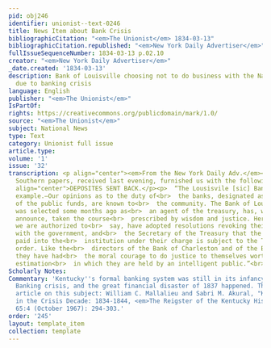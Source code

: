 ```yaml
---
pid: obj246
identifier: unionist--text-0246
title: News Item about Bank Crisis
bibliographicCitation: "<em>The Unionist</em> 1834-03-13"
bibliographicCitation.republished: "<em>New York Daily Advertiser</em>"
fullIssueSequenceNumber: 1834-03-13 p.02.10
creator: "<em>New York Daily Advertiser</em>"
_date.created: '1834-03-13'
description: Bank of Louisville choosing not to do business with the National government
  due to banking crisis
language: English
publisher: "<em>The Unionist</em>"
IsPartOf: 
rights: https://creativecommons.org/publicdomain/mark/1.0/
source: "<em>The Unionist</em>"
subject: National News
type: Text
category: Unionist full issue
article.type: 
volume: '1'
issue: '32'
transcription: <p align="center"><em>From the New York Daily Adv.</em></p><p>  The
  Southern papers, received last evening, furnished us with the following.—<br></p><p
  align="center">DEPOSITES SENT BACK.</p><p>  “The Lousisvile [sic] Bank, a Noble
  example.—Our opinions as to the duty of<br>  the banks, designated as the depositories
  of the public funds, are known to<br>  the community. The Bank of Louisville, which
  was selected some months ago as<br>  an agent of the treasury, has, we rejoice to
  announce, taken the course<br>  prescribed by wisdom and justice. Her board of directors,
  we are authorized to<br>  say, have adopted resolutions revoking their contract
  with the government, and<br>  the Secretary of the Treasury that the revenue already
  paid into the<br>  institution under their charge is subject to the Treasurer’s
  order. Like the<br>  directors of the Bank of Charleston and of the Bank of Virginia;
  they have had<br>  the moral courage to do justice to themselves worthy of the exalted
  estimation<br>  in which they are held by an intelligent public.”<br></p><p></p>
Scholarly Notes: 
Commentary: 'Kentucky''s formal banking system was still in its infancy when the Jacksonian
  Banking crisis, and the great financial disaster of 1837 happened. There is a scholarly
  article on this subject: William C. Mallalieu and Sabri M. Akural, "Kentucky Banks
  in the Crisis Decade: 1834-1844, <em>The Reigster of the Kentucky Historical Society</em>
  65:4 (October 1967): 294-303.'
order: '245'
layout: template_item
collection: template
---
```

